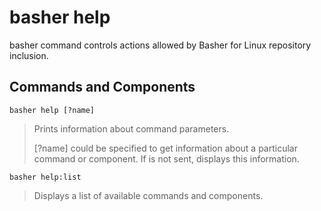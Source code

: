 # basher help

basher command controls actions allowed by Basher for Linux repository inclusion.

## Commands and Components

`basher help [?name]`

> Prints information about command parameters.
>
> [?name] could be specified to get information about a particular command or component. If is not sent, displays this information.

`basher help:list`

> Displays a list of available commands and components.
